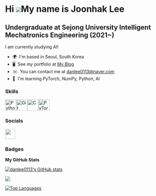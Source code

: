 Hi ![](https://user-images.githubusercontent.com/18350557/176309783-0785949b-9127-417c-8b55-ab5a4333674e.gif)My name is Joonhak Lee
===================================================================================================================================

Undergraduate at Sejong University Intelligent Mechatronics Engineering (2021~)
------------------------------------------

I am currently studying AI!

* 🌍  I'm based in Seoul, South Korea
* 🖥️  See my portfolio at [My Blog](http://blog.naver.com/dogsfoot)
* ✉️  You can contact me at [danlee0113@naver.com](mailto:danlee0113@naver.com)
* 🧠  I'm learning PyTorch, NumPy, Python, AI

### Skills


<p align="left">
<a href="https://www.python.org/" target="_blank" rel="noreferrer"><img src="https://raw.githubusercontent.com/danielcranney/readme-generator/main/public/icons/skills/python-colored.svg" width="36" height="36" alt="Python" /></a><a href="https://git-scm.com/" target="_blank" rel="noreferrer"><img src="https://raw.githubusercontent.com/danielcranney/readme-generator/main/public/icons/skills/git-colored.svg" width="36" height="36" alt="Git" /></a><a href="https://docs.microsoft.com/en-us/cpp/?view=msvc-170" target="_blank" rel="noreferrer"><img src="https://raw.githubusercontent.com/danielcranney/readme-generator/main/public/icons/skills/c-colored.svg" width="36" height="36" alt="C" /></a><a href="https://pytorch.org/" target="_blank" rel="noreferrer"><img src="https://raw.githubusercontent.com/danielcranney/readme-generator/main/public/icons/skills/pytorch-colored.svg" width="36" height="36" alt="PyTorch" /></a>
</p>


### Socials

<p align="left"> <a href="https://www.github.com/danlee0113" target="_blank" rel="noreferrer"> <picture> <source media="(prefers-color-scheme: dark)" srcset="https://raw.githubusercontent.com/danielcranney/readme-generator/main/public/icons/socials/github-dark.svg" /> <source media="(prefers-color-scheme: light)" srcset="https://raw.githubusercontent.com/danielcranney/readme-generator/main/public/icons/socials/github.svg" /> <img src="https://raw.githubusercontent.com/danielcranney/readme-generator/main/public/icons/socials/github.svg" width="32" height="32" /> </picture> </a></p>

### Badges

<b>My GitHub Stats</b>

<a href="http://www.github.com/danlee0113"><img src="https://github-readme-stats.vercel.app/api?username=danlee0113&show_icons=true&hide=&count_private=true&title_color=000000&text_color=000000&icon_color=facc15&bg_color=ffffff&hide_border=true&show_icons=true" alt="danlee0113's GitHub stats" /></a>

<a href="http://www.github.com/danlee0113"><img src="https://github-readme-streak-stats.herokuapp.com/?user=danlee0113&stroke=000000&background=ffffff&ring=000000&fire=000000&currStreakNum=000000&currStreakLabel=000000&sideNums=000000&sideLabels=000000&dates=000000&hide_border=true" /></a>

<a href="https://github.com/danlee0113" align="left"><img src="https://github-readme-stats.vercel.app/api/top-langs/?username=danlee0113&langs_count=10&title_color=000000&text_color=000000&icon_color=facc15&bg_color=ffffff&hide_border=true&locale=en&custom_title=Top%20%Languages" alt="Top Languages" /></a>
